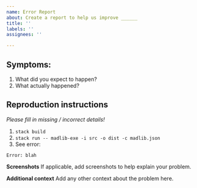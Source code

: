 ```yaml
---
name: Error Report
about: Create a report to help us improve ______
title: ''
labels: ''
assignees: ''

---
```


## Symptoms:

1. What did you expect to happen?
2. What actually happened?

## Reproduction instructions

*Please fill in missing / incorrect details!*

1. `stack build`
2. `stack run -- madlib-exe -i src -o dist -c madlib.json`
3. See error:
```
Error: blah
```

**Screenshots**
If applicable, add screenshots to help explain your problem.

**Additional context**
Add any other context about the problem here.
